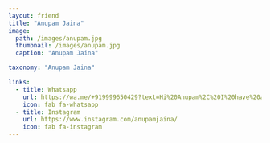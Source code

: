 ```yaml
---
layout: friend
title: "Anupam Jaina"
image:
  path: /images/anupam.jpg
  thumbnail: /images/anupam.jpg
  caption: "Anupam Jaina"

taxonomy: "Anupam Jaina"

links:
  - title: Whatsapp
    url: https://wa.me/+919999650429?text=Hi%20Anupam%2C%20I%20have%20a%20quick%20question%20about%20your%20recipes
    icon: fab fa-whatsapp
  - title: Instagram
    url: https://www.instagram.com/anupamjaina/
    icon: fab fa-instagram
---
```

